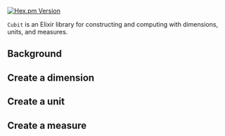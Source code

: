 [![Hex.pm Version](https://img.shields.io/hexpm/v/cubit.svg)](https://hex.pm/packages/cubit)

<!-- END HEADER -->

`Cubit` is an Elixir library for constructing and computing with dimensions, units, and measures.

## Background

## Create a dimension

## Create a unit

## Create a measure
